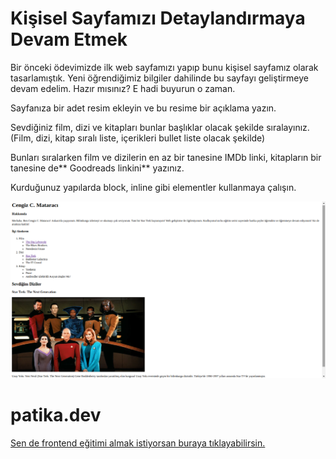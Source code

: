 # Kişisel Sayfamızı Detaylandırmaya Devam Etmek
Bir önceki ödevimizde ilk web sayfamızı yapıp bunu kişisel sayfamız olarak tasarlamıştık. Yeni öğrendiğimiz bilgiler dahilinde bu sayfayı geliştirmeye devam edelim. Hazır mısınız? E hadi buyurun o zaman.

Sayfanıza bir adet resim ekleyin ve bu resime bir açıklama yazın.

Sevdiğiniz film, dizi ve kitapları bunlar başlıklar olacak şekilde sıralayınız. (Film, dizi, kitap sıralı liste, içerikleri bullet liste olacak şekilde)

Bunları sıralarken film ve dizilerin en az bir tanesine IMDb linki, kitapların bir tanesine de** Goodreads linkini** yazınız.

Kurduğunuz yapılarda block, inline gibi elementler kullanmaya çalışın.

![](https://raw.githubusercontent.com/Kodluyoruz/taskforce/main/html/odev2/figures/secondwebpage.png)

# patika.dev
[Sen de frontend eğitimi almak istiyorsan buraya tıklayabilirsin.](https://www.patika.dev/tr)
